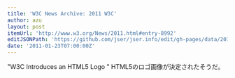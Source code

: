 ```yaml
---
title: 'W3C News Archive: 2011 W3C'
author: azu
layout: post
itemUrl: 'http://www.w3.org/News/2011.html#entry-8992'
editJSONPath: 'https://github.com/jser/jser.info/edit/gh-pages/data/2011/01/index.json'
date: '2011-01-23T07:00:00Z'
---
```

"W3C Introduces an HTML5 Logo "
HTML5のロゴ画像が決定されたそうだ。
